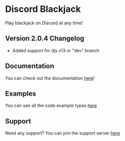 # Discord Blackjack
Play blackjack on Discord at any time!

## Version 2.0.4 Changelog
- Added support for djs v13 or "dev" branch

## Documentation
You can check out the documentation [here](https://17ashishemmanuel.gitbook.io/discord-blackjack)!

## Examples
You can see all the code example types [here](https://17ashishemmanuel.gitbook.io/discord-blackjack/examples)

## Support
Need any support? You can join the support server [here](https://discord.gg/DcC4xFfTnB)
